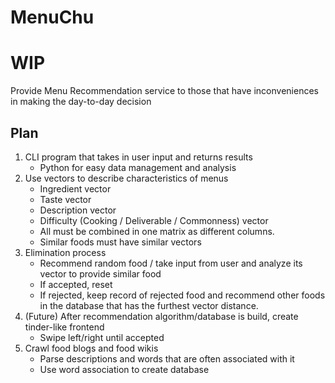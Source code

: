 # MenuChu

# WIP
Provide Menu Recommendation service to those that have inconveniences in making the day-to-day decision

## Plan
1. CLI program that takes in user input and returns results
   - Python for easy data management and analysis
3. Use vectors to describe characteristics of menus
   - Ingredient vector
   - Taste vector
   - Description vector
   - Difficulty (Cooking / Deliverable / Commonness) vector
   - All must be combined in one matrix as different columns.
   - Similar foods must have similar vectors
4. Elimination process
   - Recommend random food / take input from user and analyze its vector to provide similar food
   - If accepted, reset
   - If rejected, keep record of rejected food and recommend other foods in the database that has the furthest vector distance.
5. (Future) After recommendation algorithm/database is build, create tinder-like frontend
   - Swipe left/right until accepted
6. Crawl food blogs and food wikis
   - Parse descriptions and words that are often associated with it
   - Use word association to create database
   
